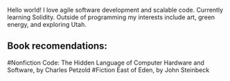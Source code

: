 
Hello world! I love agile software development and scalable code. Currently learning Solidity. Outside of programming my interests include art, green energy, and exploring Utah.

## Book recomendations:
#Nonfiction
Code: The Hidden Language of Computer Hardware and Software, by Charles Petzold
#Fiction
East of Eden, by John Steinbeck

